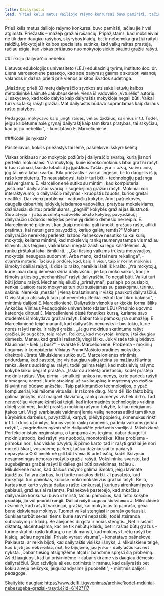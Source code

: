 ```yaml
---
title: Dailyraštis
lead: 'Prieš kelis metus dailiojo rašymo konkursai buvo pamiršti, tačiau jie ir vėl atgimsta. Priežastis – mažėja gražiai rašančių. Pripažįstama, kad moksleiviai ne tik daro daugiau rašybos, skyrybos klaidų, bet ir nebemoka gražiai raityti raidžių.'
---
```


Prieš kelis metus dailiojo rašymo konkursai buvo pamiršti, tačiau jie ir vėl atgimsta. Priežastis – mažėja gražiai rašančių. Pripažįstama, kad moksleiviai ne tik daro daugiau rašybos, skyrybos klaidų, bet ir nebemoka gražiai raityti raidžių. Mokytojai ir kalbos specialistai sutinka, kad vaikų raštas prastėja, tačiau teigia, kad viskas priklauso nuo mokytojo siekio skatinti gražiai rašyti.

##Tikrojo dailyraščio nebeliko

Lietuvos edukologijos universiteto (LEU) edukacinių tyrimų instituto doc. dr. Elena Marcelionienė pasakojo, kad apie dailyraštį galima diskutuoti valandų valandas ir dažnai prieiti prie vienos ar kitos išvados sudėtinga.

„Maždaug prieš 30 metų dailyraščio sąvokos atsisakė lietuvių kalbos metodininkė Laimutė Jakubauskienė, viena iš vadovėlio „Vyturėlis" autorių. Ji sakydavo, kad tokio dalyko kaip dailyraštis mokykloje negali būti. Vaikai turi visą laiką rašyti gražiai. Mat dailyraštis būdavo suprantamas kaip dailaus rašto pratybos.

Pedagogai mokydavo kaip jungti raides, vėliau žodžius, sakinius ir t.t. Todėl, jeigu kalbėtume apie grynąjį dailyraštį kaip tam tikras pratybas, tai sakyčiau, kad jo jau nebeliko", - konstatavo E. Marcelionienė.

###Kodėl jis nyksta?

Pasiteiravus, kokios priežastys tai lėmė, pašnekovė išskyrė keletą:

Viskas priklauso nuo mokytojo požiūrio į dailyraščio svarbą, kurią jis nori perteikti mokiniams. Yra mokytojų, kurie išmoko mokinius labai gražiai rašyti ir tuo rūpinasi, bando tobulinti jų įgūdžius. Tačiau yra ir tokių, kurie mano, jog tai nėra labai svarbu. Kita priežastis - vaikai tingesni, be to daugelis iš jų rašo kompiuteriu. To nesustabdysi, taip ir turi būti - technologijų pažanga neišvengiama. E. Marcelionienė sutiko su mintimi, kad kompiuteriai „išstumia" dailyraščio svarbą ir sugebėjimą gražiau rašyti. Mokiniai nori interaktyvumo, o dailyraščio rašymas - kruopšti užduotis, kurios greitai neatliksi. Dar viena problema - vadovėlių kokybė. Anot pašnekovės, daugelis dabartinių leidyklų leisdamos vadovėlius, pratybas moksleiviams, dažniausiai skirtus pradinukams, „pagaili" kokybės gražiai jas iliustruoti. Šiuo atveju - į atspausdintą vadovėlio teksto kokybę, pavyzdžiui, į dailyraščio užduotis leidyklos pernelyg didelio dėmesio nekreipia. E. Marcelionienė piktinosi, kad „kaip mokiniai gali išmokti gražaus rašto, atlikti pratimus, kai neturi gero pavyzdžio, kuriuo galėtų remtis?" Mokant dailyraščio nereikėtų perlenkti lazdos Pašnekovė nesutiko su kai kurių mokytojų keliama mintimi, kad moksleivių rankų raumenys tampa vis mažiau išlavinti. Jos teigimu, vaikai labai mėgsta žaisti su lego kaladėlėmis. Jų rankų pirštukai labai išmiklinti... „Gal tiesiog vaikams trūksta motyvacijos, mokytojai nesugeba sudominti. Arba mano, kad tai nėra reikalinga", - svarstė moteris. Tačiau ji pridūrė, kad, kaip ir visur, taip ir norint mokinius išmokyti dailiai rašyti, iš didelio rašto, nereikia išeiti iš krašto. „Yra mokytojų, kurie labai daug dėmesio skiria dailyraščiui, jie taip moko vaikus, kad jie išmoksta tiesiog „mechaniškai" rašyti dailyraščiu. To negali būti. Vaikui turi būti įdomu rašyti. Mechaninių eilučių „prirašymai", puslapis po puslapio, kenkia. Dailiojo rašto mokymas turi būti susiejamas su pasakojimu, turiniu, sakiniu. Nereikia „mestis" į vieną kraštutinumą ir viską paaukoti dailyraščiui. O visiškai jo atsisakyti taip pat nevertėtų. Reikia ieškoti tam tikro balanso", - mintimis dalijosi E. Marcelionienė. Dailyraštis vienokia ar kitokia forma išliks Anksčiau Vilniaus Pedagoginio universiteto (dabar LEU) Pradinio ugdymo katedroje dirbusi E. Marcelionienė dėstė fonetikos kursą, kuriame savo studentes išmokydavo gražiai rašyti. Dabar tokių pamokų yra sumažėję. E. Marcelionienė teigė mananti, kad dailyraštis nenunyks ir bus tokių, kurie norės rašyti ranka. Ir rašyti gražiai. „Jeigu mokinius skatintume rašyti gražiai, jie sugebėtų taip rašyti. Reikėtų, kad mokytojai kreiptų į tai daugiau dėmesio. Manau, kad gražiai rašančių visgi išliks. Juk visada tokių būdavo. Klausimas - kiek jų bus?", - svarstė E. Marcelionienė. Problema - mokinių tingumas ir kompiuteriai Vilniaus Prano Mašioto pradinės mokyklos direktorė Jūratė Mikulskienė sutiko su E. Marcelionienės mintimis, pridurdama, kad pastebi, jog vis daugiau vaikų ateina su mažiau išlavinta ranka. Jiems sudėtingiau rašyti, todėl galima teigti, kad moksleivių rašymo kokybė laikui bėgant prastėja. „Išskirčiau keletą priežasčių, kodėl prastėja mokinių raštas. Visų pirma - smulkieji rankos raumenys, kurie padeda rašyti ir smegenų centrai, kurie atsakingi už susikaupimą ir mąstymą yra mažiau išlavinti nei būdavo anksčiau. Taip pat kintančios technologijos, o ypač kompiuteriai, kai rašome virtualiai. Ir rašome daug. Nors dėl šio fakto būtų galima ginčytis, mat maigant klaviatūrą, rankų raumenys vis tiek dirba. Tad nenorėčiau vienareikšmiškai teigti, kad informacinės technologijos vaidina didelį vaidmenį, kodėl prastėja mokinių rašymo kokybė, tačiau neigiamos įtakos turi. Visgi svarbiausia vaidmenį lemia vaikų nenoras atlikti tam tikrus kūrybinius darbelius, pavyzdžiui, karpyti, plėšyti popierių, akmenukus rinkti ir t.t. Tokios užduotys, kurios vysto rankų raumenis, padeda vaikams geriau rašyti", - pagrindines nykstančio dailyraščio priežastis vardijo J. Mikulskienė Perfekcionistais negimstama, o tampama Jos teigimu, dabar daugeliui mokinių atrodo, kad rašyti yra nuobodu, monotoniška. Kitas problema - pirmokai nori, kad viskas pavyktų iš pirmo karto, tad ir rašyti gražiai jie nori mokėti iškart, vos paėmę parkerį, tačiau dažniausiai to padaryti nepavyksta.O ši nesėkmė gali būti viena iš priežasčių, kodėl išsivysto nesąmoningas nenoras mokytis gražiai rašyti. Mokslininkai svarsto, kad sugebėjimas gražiai rašyti iš dalies gali būti paveldimas, tačiau J. Mikulskienė mano, kad dailaus rašymo galima išmokti, jeigu lavinate įgūdžius. Tai yra darbas, kurį turite nuolatos dirbti. Ji pasakojo, kad mokytojai turi pamokas, kuriose moko moksleivius gražiai rašyti. Be to, kartas nuo karto vyksta dailaus rašto konkursai, į kuriuos atrenkami patys gabiausi, gražiausiai rašantys. Pašnekovė pastebėjo, kad anksčiau dailyraščio konkursai buvo užmiršti, tačiau pamačius, kad rašto kokybė prastėja, jie vėl pradėti rengti. Dailiai rašyti sugeba kiekvienas J. Mikulskienė užsiminė, kad rašyti tvarkingai, gražiai, kai mokytojas to paprašo, geba bene kiekvienas mokinys. Tuomet vaikai stengiasi ir parašo geriausiai. Sunkiau turbūt sekasi tiems, kurie savimi nepasitiki, todėl atsiranda subraukymų ir klaidų. Be abejonės dingsta ir noras stengtis. „Net ir rašant diktantą, akcentuojama, kad ne tik nebūtų klaidų, bet ir raštas būtų gražus - turime skatinti rašto kultūrą, o ne tik manyti, kad mokinys turėtų rašyti be klaidų, tačiau negražiai. Privalo vyrauti visuma", - konstatavo pašnekovė. Paklausta, ar reikia bijoti, kad dailyraštis visiškai išnyks, J. Mikulskienė teigė, kad bijoti jau nebereikia, mat, ko bijojome, jau įvyko - dailyraštis kasmet nyksta. „Dabar tiesiog atsigręžėme atgal ir bandome spręsti šią problemą. Aš džiaugiuosi, kad tai prisiminėme ir dabar skiriame vis daugiau dėmesio dailyraščiui. Šiuo atžvilgiu aš esu optimistė ir manau, kad dailyraštis bet kokiu atveju neišnyks, jeigu bandysime jį puoselėti", - mintimis dalijosi pedagogė.

Skaitykite daugiau: https://www.delfi.lt/gyvenimas/archive/kodel-mokiniai-nebesugeba-graziai-rasyti.d?id=61427117

